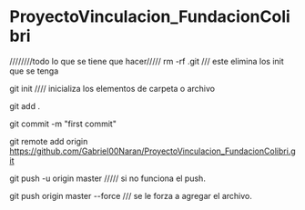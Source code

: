 # ProyectoVinculacion_FundacionColibri


////////todo lo que se tiene que hacer/////
rm -rf .git /// este elimina los init que se tenga

git init     //// inicializa los elementos de carpeta o archivo

git add .

git commit -m "first commit"

git remote add origin https://github.com/Gabriel00Naran/ProyectoVinculacion_FundacionColibri.git

git push -u origin master  ///// si no funciona el push. 

git push origin master --force /// se le forza a agregar el archivo. 

